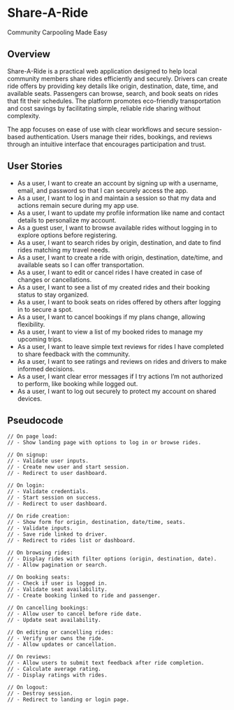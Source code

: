 # Share-A-Ride  
Community Carpooling Made Easy

## Overview  
Share-A-Ride is a practical web application designed to help local community members share rides efficiently and securely. Drivers can create ride offers by providing key details like origin, destination, date, time, and available seats. Passengers can browse, search, and book seats on rides that fit their schedules. The platform promotes eco-friendly transportation and cost savings by facilitating simple, reliable ride sharing without complexity.

The app focuses on ease of use with clear workflows and secure session-based authentication. Users manage their rides, bookings, and reviews through an intuitive interface that encourages participation and trust.

## User Stories  
- As a user, I want to create an account by signing up with a username, email, and password so that I can securely access the app.  
- As a user, I want to log in and maintain a session so that my data and actions remain secure during my app use.  
- As a user, I want to update my profile information like name and contact details to personalize my account.  
- As a guest user, I want to browse available rides without logging in to explore options before registering.  
- As a user, I want to search rides by origin, destination, and date to find rides matching my travel needs.  
- As a user, I want to create a ride with origin, destination, date/time, and available seats so I can offer transportation.  
- As a user, I want to edit or cancel rides I have created in case of changes or cancellations.  
- As a user, I want to see a list of my created rides and their booking status to stay organized.  
- As a user, I want to book seats on rides offered by others after logging in to secure a spot.  
- As a user, I want to cancel bookings if my plans change, allowing flexibility.  
- As a user, I want to view a list of my booked rides to manage my upcoming trips.  
- As a user, I want to leave simple text reviews for rides I have completed to share feedback with the community.  
- As a user, I want to see ratings and reviews on rides and drivers to make informed decisions.  
- As a user, I want clear error messages if I try actions I’m not authorized to perform, like booking while logged out.  
- As a user, I want to log out securely to protect my account on shared devices.  

## Pseudocode  
``` text
// On page load:
// - Show landing page with options to log in or browse rides.

// On signup:
// - Validate user inputs.
// - Create new user and start session.
// - Redirect to user dashboard.

// On login:
// - Validate credentials.
// - Start session on success.
// - Redirect to user dashboard.

// On ride creation:
// - Show form for origin, destination, date/time, seats.
// - Validate inputs.
// - Save ride linked to driver.
// - Redirect to rides list or dashboard.

// On browsing rides:
// - Display rides with filter options (origin, destination, date).
// - Allow pagination or search.

// On booking seats:
// - Check if user is logged in.
// - Validate seat availability.
// - Create booking linked to ride and passenger.

// On cancelling bookings:
// - Allow user to cancel before ride date.
// - Update seat availability.

// On editing or cancelling rides:
// - Verify user owns the ride.
// - Allow updates or cancellation.

// On reviews:
// - Allow users to submit text feedback after ride completion.
// - Calculate average rating.
// - Display ratings with rides.

// On logout:
// - Destroy session.
// - Redirect to landing or login page.
```